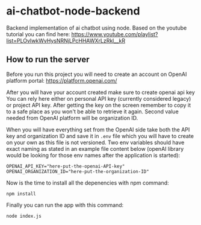 # ai-chatbot-node-backend

Backend implementation of ai chatbot using node.
Based on the youtube tutorial you can find here: https://www.youtube.com/playlist?list=PLOvIwkWvHysNRNjLPcHHAWXrLzRkl__kR

## How to run the server

Before you run this project you will need to create an account on OpenAI platform portal:
https://platform.openai.com/

After you will have your account created make sure to create openai api key
You can rely here either on personal API key (currently considered legacy) or project API key.
After getting the key on the screen remember to copy it to a safe place as you won't be able to retrieve it again.
Second value needed from OpenAI platform will be organization ID.

When you will have everything set from the OpenAI side take both the API key and organization ID and save it in `.env` file which you will have to create on your own as this file is not versioned. Two env variables should have exact naming as stated in an example file content below (openAI library would be looking for those env names after the application is started):

```
OPENAI_API_KEY="here-put-the-openai-API-key"
OPENAI_ORGANIZATION_ID="here-put-the-organization-ID"
```

Now is the time to install all the depenencies with npm command:

```
npm install
```

Finally you can run the app with this command:

```
node index.js
```
